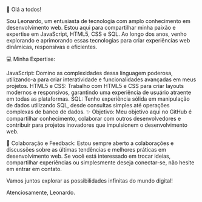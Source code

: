 👋 Olá a todos!

Sou Leonardo, um entusiasta de tecnologia com amplo conhecimento em desenvolvimento web. Estou aqui para compartilhar minha paixão e expertise em JavaScript, HTML5, CSS e SQL. Ao longo dos anos, venho explorando e aprimorando essas tecnologias para criar experiências web dinâmicas, responsivas e eficientes.

💻 Minha Expertise:

JavaScript: Domino as complexidades dessa linguagem poderosa, utilizando-a para criar interatividade e funcionalidades avançadas em meus projetos.
HTML5 e CSS: Trabalho com HTML5 e CSS para criar layouts modernos e responsivos, garantindo uma experiência de usuário atraente em todas as plataformas.
SQL: Tenho experiência sólida em manipulação de dados utilizando SQL, desde consultas simples até operações complexas de banco de dados.
✨ Objetivo:
Meu objetivo aqui no GitHub é compartilhar conhecimento, colaborar com outros desenvolvedores e contribuir para projetos inovadores que impulsionem o desenvolvimento web.

🤝 Colaboração e Feedback:
Estou sempre aberto a colaborações e discussões sobre as últimas tendências e melhores práticas em desenvolvimento web. Se você está interessado em trocar ideias, compartilhar experiências ou simplesmente deseja conectar-se, não hesite em entrar em contato.

Vamos juntos explorar as possibilidades infinitas do mundo digital!

Atenciosamente,
Leonardo.

